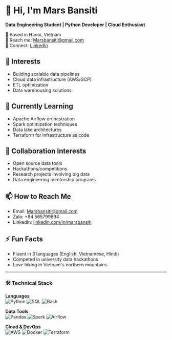 # 👋 Hi, I'm Mars Bansiti

**Data Engineering Student | Python Developer | Cloud Enthusiast**

📍 Based in Hanoi, Vietnam  
📧 Reach me: [Marsbansiti@gmail.com](mailto:Marsbansiti@gmail.com)  
🔗 Connect: [LinkedIn](https://linkedin.com/in/marsbansiti)

## 👀 Interests
- Building scalable data pipelines
- Cloud data infrastructure (AWS/GCP)
- ETL optimization
- Data warehousing solutions

## 🌱 Currently Learning
- Apache Airflow orchestration
- Spark optimization techniques
- Data lake architectures
- Terraform for infrastructure as code

## 💞️ Collaboration Interests
- Open source data tools
- Hackathons/competitions
- Research projects involving big data
- Data engineering mentorship programs

## 📫 How to Reach Me
- Email: Marsbansiti@gmail.com
- Zalo: +84 565799694
- LinkedIn: [linkedin.com/in/marsbansiti](https://linkedin.com/in/marsbansiti)

## ⚡ Fun Facts
- Fluent in 3 languages (English, Vietnamese, Hindi)
- Competed in university data hackathons
- Love hiking in Vietnam's northern mountains

---

### 🛠️ Technical Stack
**Languages**  
![Python](https://img.shields.io/badge/Python-3776AB?style=for-the-badge&logo=python&logoColor=white)
![SQL](https://img.shields.io/badge/SQL-4479A1?style=for-the-badge&logo=postgresql&logoColor=white)
![Bash](https://img.shields.io/badge/Shell_Script-121011?style=for-the-badge&logo=gnu-bash&logoColor=white)

**Data Tools**  
![Pandas](https://img.shields.io/badge/Pandas-2C2D72?style=for-the-badge&logo=pandas&logoColor=white)
![Spark](https://img.shields.io/badge/Apache_Spark-E25A1C?style=for-the-badge&logo=apachespark&logoColor=white)
![Airflow](https://img.shields.io/badge/Airflow-017CEE?style=for-the-badge&logo=apacheairflow&logoColor=white)

**Cloud & DevOps**  
![AWS](https://img.shields.io/badge/AWS-232F3E?style=for-the-badge&logo=amazonaws&logoColor=white)
![Docker](https://img.shields.io/badge/Docker-2496ED?style=for-the-badge&logo=docker&logoColor=white)
![Terraform](https://img.shields.io/badge/Terraform-7B42BC?style=for-the-badge&logo=terraform&logoColor=white)
